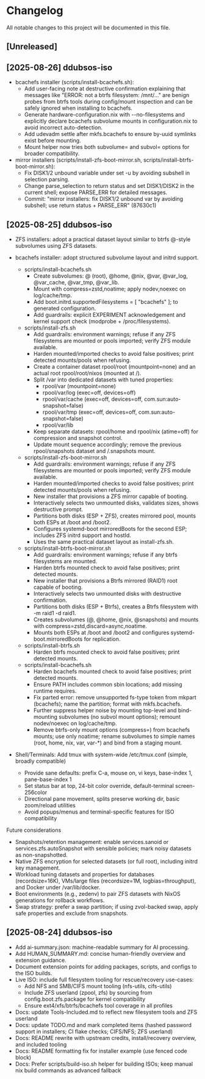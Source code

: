 # Changelog

All notable changes to this project will be documented in this file.

## [Unreleased]

## [2025-08-26] ddubsos-iso
- bcachefs installer (scripts/install-bcachefs.sh):
  - Add user-facing note at destructive confirmation explaining that messages like "ERROR: not a btrfs filesystem: /mnt/..." are benign probes from btrfs tools during config/mount inspection and can be safely ignored when installing to bcachefs.
  - Generate hardware-configuration.nix with --no-filesystems and explicitly declare bcachefs subvolume mounts in configuration.nix to avoid incorrect auto-detection.
  - Add udevadm settle after mkfs.bcachefs to ensure by-uuid symlinks exist before mounting.
  - Mount helper now tries both subvolume= and subvol= options for broader compatibility.
- mirror installers (scripts/install-zfs-boot-mirror.sh, scripts/install-btrfs-boot-mirror.sh):
  - Fix DISK1/2 unbound variable under set -u by avoiding subshell in selection parsing.
  - Change parse_selection to return status and set DISK1/DISK2 in the current shell; expose PARSE_ERR for detailed messages.
  - Commit: "mirror installers: fix DISK1/2 unbound var by avoiding subshell; use return status + PARSE_ERR" (87630c1)

## [2025-08-25] ddubsos-iso
- ZFS installers: adopt a practical dataset layout similar to btrfs @-style subvolumes using ZFS datasets.
- bcachefs installer: adopt structured subvolume layout and initrd support.
  - scripts/install-bcachefs.sh
    - Create subvolumes: @ (root), @home, @nix, @var, @var_log, @var_cache, @var_tmp, @var_lib.
    - Mount with compress=zstd,noatime; apply nodev,noexec on log/cache/tmp.
    - Add boot.initrd.supportedFilesystems = [ "bcachefs" ]; to generated configuration.
    - Add guardrails: explicit EXPERIMENT acknowledgement and kernel support check (modprobe + /proc/filesystems).
  - scripts/install-zfs.sh
    - Add guardrails: environment warnings; refuse if any ZFS filesystems are mounted or pools imported; verify ZFS module available.
    - Harden mounted/imported checks to avoid false positives; print detected mounts/pools when refusing.
    - Create a container dataset rpool/root (mountpoint=none) and an actual root rpool/root/nixos (mounted at /).
    - Split /var into dedicated datasets with tuned properties:
      - rpool/var (mountpoint=none)
      - rpool/var/log (exec=off, devices=off)
      - rpool/var/cache (exec=off, devices=off, com.sun:auto-snapshot=false)
      - rpool/var/tmp (exec=off, devices=off, com.sun:auto-snapshot=false)
      - rpool/var/lib
    - Keep separate datasets: rpool/home and rpool/nix (atime=off) for compression and snapshot control.
    - Update mount sequence accordingly; remove the previous rpool/snapshots dataset and /.snapshots mount.
  - scripts/install-zfs-boot-mirror.sh
    - Add guardrails: environment warnings; refuse if any ZFS filesystems are mounted or pools imported; verify ZFS module available.
    - Harden mounted/imported checks to avoid false positives; print detected mounts/pools when refusing.
    - New installer that provisions a ZFS mirror capable of booting.
    - Interactively selects two unmounted disks, validates sizes, shows destructive prompt.
    - Partitions both disks (ESP + ZFS), creates mirrored pool, mounts both ESPs at /boot and /boot2.
    - Configures systemd-boot mirroredBoots for the second ESP; includes ZFS initrd support and hostId.
    - Uses the same practical dataset layout as install-zfs.sh.
  - scripts/install-btrfs-boot-mirror.sh
    - Add guardrails: environment warnings; refuse if any btrfs filesystems are mounted.
    - Harden btrfs mounted check to avoid false positives; print detected mounts.
    - New installer that provisions a Btrfs mirrored (RAID1) root capable of booting.
    - Interactively selects two unmounted disks with destructive confirmation.
    - Partitions both disks (ESP + Btrfs), creates a Btrfs filesystem with -m raid1 -d raid1.
    - Creates subvolumes (@, @home, @nix, @snapshots) and mounts with compress=zstd,discard=async,noatime.
    - Mounts both ESPs at /boot and /boot2 and configures systemd-boot.mirroredBoots for replication.
  - scripts/install-btrfs.sh
    - Harden btrfs mounted check to avoid false positives; print detected mounts.
  - scripts/install-bcachefs.sh
    - Harden bcachefs mounted check to avoid false positives; print detected mounts.
    - Ensure PATH includes common sbin locations; add missing runtime requires.
    - Fix parted error: remove unsupported fs-type token from mkpart (bcachefs); name the partition; format with mkfs.bcachefs.
    - Further suppress helper noise by mounting top-level and bind-mounting subvolumes (no subvol mount options); remount nodev/noexec on log/cache/tmp.
    - Remove btrfs-only mount options (compress=) from bcachefs mounts; use only noatime; rename subvolumes to simple names (root, home, nix, var, var-*) and bind from a staging mount.

- Shell/Terminals: Add tmux with system-wide /etc/tmux.conf (simple, broadly compatible)
  - Provide sane defaults: prefix C-a, mouse on, vi keys, base-index 1, pane-base-index 1
  - Set status bar at top, 24-bit color override, default-terminal screen-256color
  - Directional pane movement, splits preserve working dir, basic zoom/reload utilities
  - Avoid popups/menus and terminal-specific features for ISO compatibility

Future considerations
- Snapshots/retention management: enable services.sanoid or services.zfs.autoSnapshot with sensible policies; mark noisy datasets as non-snapshotted.
- Native ZFS encryption for selected datasets (or full root), including initrd key management.
- Workload tuning datasets and properties for databases (recordsize=16K), VMs/large files (recordsize=1M, logbias=throughput), and Docker under /var/lib/docker.
- Boot environments (e.g., zedenv) to pair ZFS datasets with NixOS generations for rollback workflows.
- Swap strategy: prefer a swap partition; if using zvol-backed swap, apply safe properties and exclude from snapshots.

## [2025-08-24] ddubsos-iso
- Add ai-summary.json: machine-readable summary for AI processing.
- Add HUMAN_SUMMARY.md: concise human-friendly overview and extension guidance.
- Document extension points for adding packages, scripts, and configs to the ISO builds.
- Live ISO: include full filesystem tooling for rescue/recovery use-cases:
  - Add NFS and SMB/CIFS mount tooling (nfs-utils, cifs-utils)
  - Include ZFS userland (zpool, zfs) by sourcing from config.boot.zfs.package for kernel compatibility
  - Ensure ext4/xfs/btrfs/bcachefs tool coverage in all profiles
- Docs: update Tools-Included.md to reflect new filesystem tools and ZFS userland
- Docs: update TODO.md and mark completed items (hashed password support in installers; CI flake checks; CIFS/NFS; ZFS userland)
- Docs: README rewrite with upstream credits, install/recovery overview, and included tooling
- Docs: README formatting fix for installer example (use fenced code block)
- Docs: Prefer scripts/build-iso.sh helper for building ISOs; keep manual nix build commands as advanced fallback

